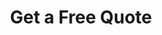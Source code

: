 ---
title: "Get a Free Quote"
description: "This is meta description"
draft: false
layout: "contact"
# contact
contact:
  subtitle: "We Are the pioneer"
  title: "Get a Free Quote"
  description: "Lorem ipsum dolor sit amet, consectetur adipiscing elit, sed do eiusmod tempor incididunt ut labore et dolore magna aliqua"
# contact info
contact_info:
  enable : true
  title : "Our Contact Info"
  address_list:
  - "test@gmail.com"
  - "(207) 555-1111"
  - "Address"
# Services
services:
  enable : true
  title : "Why Delta?"
  service_list:
  - "Lorem ipsum dolor sit amet, consectetur adipiscing elit, sed do eiusmod"
  - "Lorem ipsum dolor sit amet, consectetur adipiscing elit, sed do eiusmod"
  - "Lorem ipsum dolor sit amet, consectetur adipiscing elit, sed do eiusmod"
---